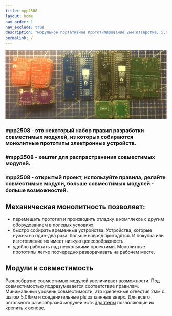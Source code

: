 ```yaml
---
title: mpp2508
layout: home
nav_order: 1
nav_exclude: true
description: "модульное портативное прототипирование 2мм отверстие, 5,08мм шаг"
permalink: /
---
```


![](docs/img/001.JPEG)


### mpp2508 - это некоторый набор правил разработки совместимых модулей, из которых собираются монолитные прототипы электронных устройств.

### #mpp2508 - хештег для распрастранения совместимых модулей.

### mpp2508 - открытый проект, используйте правила, делайте совместимые модули, больше совместимых модулей - больше возможностей.


## Механическая монолитность позволяет:

 - перемещать прототип и производить отладку в комплексе с другим оборудованием в полевых условиях.
 - быстро собирать временные устройства. Устройства, которые нужны на один-два раза,  больше навряд пригодятся. И покупка или изготовление их имеет низкую целесообразность.
 - удобно работать над несколькими проектими. Монолитные прототипы легче поочередно разворачивать на рабочем месте.


## Модули и совместимость

Разнообразие совместимых модулей увеличивает возможности. Под совместимостью подразумевается соответствие правилам. Минимальный уровень совместимости, это крепежные отвестия 2мм с шагом 5,08мм и соеденительные pls запаянные вверх. Для всего остального разнообразия модулей есть [адаптеры]({{site.baseurl}}/docs/m/adap/)  позволяющие их крепить к основе.




